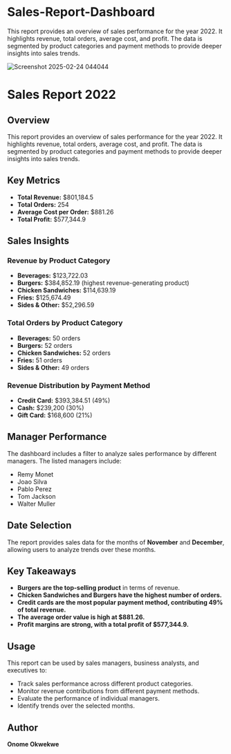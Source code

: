 # Sales-Report-Dashboard
This report provides an overview of sales performance for the year 2022. It highlights revenue, total orders, average cost, and profit. The data is segmented by product categories and payment methods to provide deeper insights into sales trends.

![Screenshot 2025-02-24 044044](https://github.com/user-attachments/assets/79268355-9ab7-41ac-88a8-0615129a76e3)

# Sales Report 2022

## Overview
This report provides an overview of sales performance for the year 2022. It highlights revenue, total orders, average cost, and profit. The data is segmented by product categories and payment methods to provide deeper insights into sales trends.

## Key Metrics
- **Total Revenue:** $801,184.5
- **Total Orders:** 254
- **Average Cost per Order:** $881.26
- **Total Profit:** $577,344.9

## Sales Insights

### Revenue by Product Category
- **Beverages:** $123,722.03
- **Burgers:** $384,852.19 (highest revenue-generating product)
- **Chicken Sandwiches:** $114,639.19
- **Fries:** $125,674.49
- **Sides & Other:** $52,296.59

### Total Orders by Product Category
- **Beverages:** 50 orders
- **Burgers:** 52 orders
- **Chicken Sandwiches:** 52 orders
- **Fries:** 51 orders
- **Sides & Other:** 49 orders

### Revenue Distribution by Payment Method
- **Credit Card:** $393,384.51 (49%)
- **Cash:** $239,200 (30%)
- **Gift Card:** $168,600 (21%)

## Manager Performance
The dashboard includes a filter to analyze sales performance by different managers. The listed managers include:
- Remy Monet
- Joao Silva
- Pablo Perez
- Tom Jackson
- Walter Muller

## Date Selection
The report provides sales data for the months of **November** and **December**, allowing users to analyze trends over these months.

## Key Takeaways
- **Burgers are the top-selling product** in terms of revenue.
- **Chicken Sandwiches and Burgers have the highest number of orders.**
- **Credit cards are the most popular payment method, contributing 49% of total revenue.**
- **The average order value is high at $881.26.**
- **Profit margins are strong, with a total profit of $577,344.9.**

## Usage
This report can be used by sales managers, business analysts, and executives to:
- Track sales performance across different product categories.
- Monitor revenue contributions from different payment methods.
- Evaluate the performance of individual managers.
- Identify trends over the selected months.

## Author
**Onome Okwekwe**

